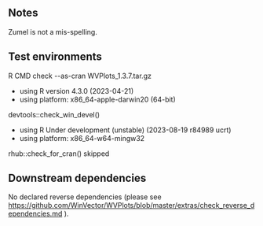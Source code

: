 
## Notes

Zumel is not a mis-spelling.

## Test environments

  R CMD check --as-cran WVPlots_1.3.7.tar.gz
  * using R version 4.3.0 (2023-04-21)
  * using platform: x86_64-apple-darwin20 (64-bit)

  devtools::check_win_devel()
  * using R Under development (unstable) (2023-08-19 r84989 ucrt)
  * using platform: x86_64-w64-mingw32

  rhub::check_for_cran()
  skipped

## Downstream dependencies

No declared reverse dependencies (please see https://github.com/WinVector/WVPlots/blob/master/extras/check_reverse_dependencies.md ).


